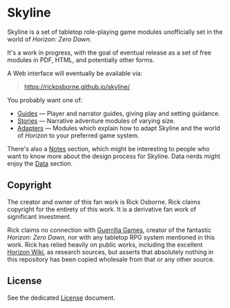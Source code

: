 # Skyline

Skyline is a set of tabletop role-playing game modules unofficially set in the world of _Horizon: Zero Dawn_.

It's a work in progress, with the goal of eventual release as a set of free modules in PDF, HTML, and potentially other forms.

A Web interface will eventually be available via:

> https://rickosborne.github.io/skyline/

You probably want one of:

* [Guides](guide) — Player and narrator guides, giving play and setting guidance.
* [Stories](story) — Narrative adventure modules of varying size.
* [Adapters](adapter) — Modules which explain how to adapt Skyline and the world of _Horizon_ to your preferred game system. 

There's also a [Notes](notes) section, which might be interesting to people who want to know more about the design process for Skyline.
Data nerds might enjoy the [Data](data) section.

## Copyright

The creator and owner of this fan work is Rick Osborne.
Rick claims copyright for the entirety of this work.
It is a derivative fan work of significant investment.

Rick claims no connection with [Guerrilla Games](https://www.guerrilla-games.com/), creator of the fantastic _Horizon: Zero Dawn_, nor with any tabletop RPG system mentioned in this work.
Rick has relied heavily on public works, including the excellent [Horizon Wiki](https://horizon.fandom.com/), as research sources, but asserts that absolutely nothing in this repository has been copied wholesale from that or any other source.

## License

See the dedicated [License](LICENSE.md) document.
